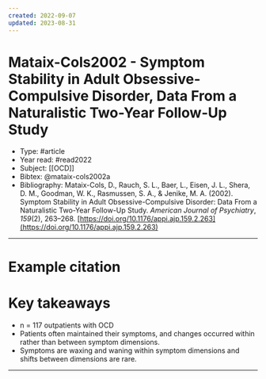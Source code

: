 ```yaml
---
created: 2022-09-07
updated: 2023-08-31
---
```

# Mataix-Cols2002 - Symptom Stability in Adult Obsessive-Compulsive Disorder, Data From a Naturalistic Two-Year Follow-Up Study

* Type: #article
* Year read: #read2022
* Subject: [[OCD]]
* Bibtex: @mataix-cols2002a
* Bibliography: Mataix-Cols, D., Rauch, S. L., Baer, L., Eisen, J. L., Shera, D. M., Goodman, W. K., Rasmussen, S. A., & Jenike, M. A. (2002). Symptom Stability in Adult Obsessive-Compulsive Disorder: Data From a Naturalistic Two-Year Follow-Up Study. _American Journal of Psychiatry_, _159_(2), 263–268. [https://doi.org/10.1176/appi.ajp.159.2.263](https://doi.org/10.1176/appi.ajp.159.2.263)
---
# Example citation


# Key takeaways
* n = 117 outpatients with OCD
* Patients often maintained their symptoms, and changes occurred within rather than between symptom dimensions.
* Symptoms are waxing and waning within symptom dimensions and shifts between dimensions are rare.

---